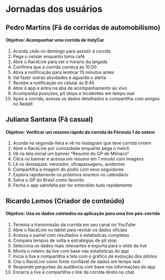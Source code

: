# Jornadas dos usuários

## **Pedro Martins (Fã de corridas de automobilismo)**

#### Objetivo: Acompanhar uma corrida de IndyCar

1. Acorda cedo no domingo para assistir à corrida  
2. Pega o celular enquanto toma café  
3. Abre o RaceLive para ver o horário da largada  
4. Confirma que a corrida começa às 10:00  
5. Ativa a notificação para lembrar 15 minutos antes  
6. Vai fazer outras atividades e aguarda o alerta  
7. Recebe a notificação no celular às 9:45  
8. Abre o app e entra na aba de acompanhamento ao vivo  
9. Acompanha posições, pit stops e incidentes em tempo real  
10. Após a corrida, acessa os dados detalhados e compartilha com amigos no Reddit 



## **Juliana Santana (Fã casual)**
#### Objetivo: Verificar um resumo rápido da corrida de Fórmula 1 de ontem

1. Acorda na segunda-feira e vê no Instagram que teve corrida ontem  
2. Abre o RaceLive por curiosidade enquanto pega o metrô  
3. Vê na tela inicial um banner “Resumo do GP de Mônaco”  
4. Clica no banner e acessa um resumo em 1 minuto com imagens  
5. Lê os destaques: vencedor, ultrapassagens, acidentes  
6. Compartilha a imagem do pódio com seus seguidores  
7. Explora rapidamente os próximos eventos no calendário  
8. Salva o GP do Brasil como favorito  
9. Fecha o app satisfeita por ter entendido tudo rapidamente



## **Ricardo Lemos (Criador de conteúdo)**
#### Objetivo: Usa os dados coletados na aplicação para uma live pós-corrida

1. Termina a transmissão da corrida em seu canal no YouTube  
2. Abre o RaceLive no tablet para revisar os dados oficiais  
3. Acessa o painel com resultados e estatísticas completas  
4. Compara tempos de volta e estratégias de pit stop  
5. Seleciona os dados mais relevantes e exporta para o slide da live  
6. Monta o roteiro da live com base nas estatísticas do app  
7. Inicia a live e compartilha a tela com o gráfico de evolução dos pilotos  
8. Cita o RaceLive como fonte confiável de dados em tempo real  
9. Responde perguntas da audiência com base nas informações do app  
10. Encerra a live e compartilha o link da corrida direto no chat  


